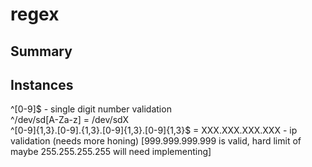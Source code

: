 # regex

## Summary

## Instances

^[0-9]$ - single digit number validation
<br>
^\/dev\/sd[A-Za-z] = /dev/sdX
<br>
^[0-9]{1,3}.[0-9].{1,3}.[0-9]{1,3}.[0-9]{1,3}$ = XXX.XXX.XXX.XXX - ip validation (needs more honing) [999.999.999.999 is valid, hard limit of maybe 255.255.255.255 will need implementing]
<br>
